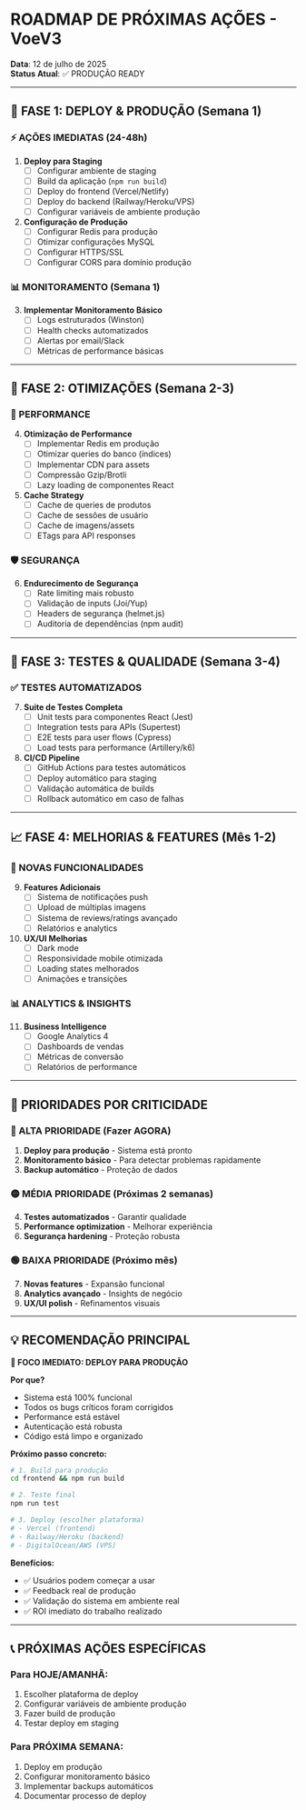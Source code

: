 # ROADMAP DE PRÓXIMAS AÇÕES - VoeV3
**Data**: 12 de julho de 2025  
**Status Atual**: ✅ PRODUÇÃO READY

---

## 🚀 FASE 1: DEPLOY & PRODUÇÃO (Semana 1)

### ⚡ AÇÕES IMEDIATAS (24-48h)
1. **Deploy para Staging**
   - [ ] Configurar ambiente de staging
   - [ ] Build da aplicação (`npm run build`)
   - [ ] Deploy do frontend (Vercel/Netlify)
   - [ ] Deploy do backend (Railway/Heroku/VPS)
   - [ ] Configurar variáveis de ambiente produção

2. **Configuração de Produção**
   - [ ] Configurar Redis para produção
   - [ ] Otimizar configurações MySQL
   - [ ] Configurar HTTPS/SSL
   - [ ] Configurar CORS para domínio produção

### 📊 MONITORAMENTO (Semana 1)
3. **Implementar Monitoramento Básico**
   - [ ] Logs estruturados (Winston)
   - [ ] Health checks automatizados
   - [ ] Alertas por email/Slack
   - [ ] Métricas de performance básicas

---

## 🔧 FASE 2: OTIMIZAÇÕES (Semana 2-3)

### 🚀 PERFORMANCE
4. **Otimização de Performance**
   - [ ] Implementar Redis em produção
   - [ ] Otimizar queries do banco (índices)
   - [ ] Implementar CDN para assets
   - [ ] Compressão Gzip/Brotli
   - [ ] Lazy loading de componentes React

5. **Cache Strategy**
   - [ ] Cache de queries de produtos
   - [ ] Cache de sessões de usuário
   - [ ] Cache de imagens/assets
   - [ ] ETags para API responses

### 🛡️ SEGURANÇA
6. **Endurecimento de Segurança**
   - [ ] Rate limiting mais robusto
   - [ ] Validação de inputs (Joi/Yup)
   - [ ] Headers de segurança (helmet.js)
   - [ ] Auditoria de dependências (npm audit)

---

## 🧪 FASE 3: TESTES & QUALIDADE (Semana 3-4)

### ✅ TESTES AUTOMATIZADOS
7. **Suite de Testes Completa**
   - [ ] Unit tests para componentes React (Jest)
   - [ ] Integration tests para APIs (Supertest)
   - [ ] E2E tests para user flows (Cypress)
   - [ ] Load tests para performance (Artillery/k6)

8. **CI/CD Pipeline**
   - [ ] GitHub Actions para testes automáticos
   - [ ] Deploy automático para staging
   - [ ] Validação automática de builds
   - [ ] Rollback automático em caso de falhas

---

## 📈 FASE 4: MELHORIAS & FEATURES (Mês 1-2)

### 🎯 NOVAS FUNCIONALIDADES
9. **Features Adicionais**
   - [ ] Sistema de notificações push
   - [ ] Upload de múltiplas imagens
   - [ ] Sistema de reviews/ratings avançado
   - [ ] Relatórios e analytics

10. **UX/UI Melhorias**
    - [ ] Dark mode
    - [ ] Responsividade mobile otimizada
    - [ ] Loading states melhorados
    - [ ] Animações e transições

### 📊 ANALYTICS & INSIGHTS
11. **Business Intelligence**
    - [ ] Google Analytics 4
    - [ ] Dashboards de vendas
    - [ ] Métricas de conversão
    - [ ] Relatórios de performance

---

## 🎯 PRIORIDADES POR CRITICIDADE

### 🔴 ALTA PRIORIDADE (Fazer AGORA)
1. **Deploy para produção** - Sistema está pronto
2. **Monitoramento básico** - Para detectar problemas rapidamente
3. **Backup automático** - Proteção de dados

### 🟡 MÉDIA PRIORIDADE (Próximas 2 semanas)
4. **Testes automatizados** - Garantir qualidade
5. **Performance optimization** - Melhorar experiência
6. **Segurança hardening** - Proteção robusta

### 🟢 BAIXA PRIORIDADE (Próximo mês)
7. **Novas features** - Expansão funcional
8. **Analytics avançado** - Insights de negócio
9. **UX/UI polish** - Refinamentos visuais

---

## 💡 RECOMENDAÇÃO PRINCIPAL

**🚀 FOCO IMEDIATO: DEPLOY PARA PRODUÇÃO**

**Por que?**
- Sistema está 100% funcional
- Todos os bugs críticos foram corrigidos
- Performance está estável
- Autenticação está robusta
- Código está limpo e organizado

**Próximo passo concreto:**
```bash
# 1. Build para produção
cd frontend && npm run build

# 2. Teste final
npm run test

# 3. Deploy (escolher plataforma)
# - Vercel (frontend)
# - Railway/Heroku (backend)
# - DigitalOcean/AWS (VPS)
```

**Benefícios:**
- ✅ Usuários podem começar a usar
- ✅ Feedback real de produção
- ✅ Validação do sistema em ambiente real
- ✅ ROI imediato do trabalho realizado

---

## 📞 PRÓXIMAS AÇÕES ESPECÍFICAS

### Para HOJE/AMANHÃ:
1. Escolher plataforma de deploy
2. Configurar variáveis de ambiente produção
3. Fazer build de produção
4. Testar deploy em staging

### Para PRÓXIMA SEMANA:
1. Deploy em produção
2. Configurar monitoramento básico
3. Implementar backups automáticos
4. Documentar processo de deploy
